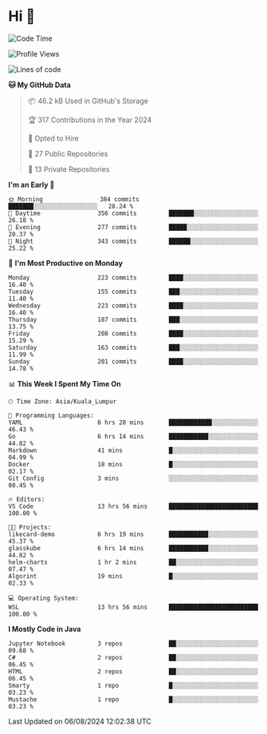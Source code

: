 <h1>Hi 👋</h1>

<!--START_SECTION:waka-->
![Code Time](http://img.shields.io/badge/Code%20Time-595%20hrs%2023%20mins-blue)

![Profile Views](http://img.shields.io/badge/Profile%20Views-0-blue)

![Lines of code](https://img.shields.io/badge/From%20Hello%20World%20I%27ve%20Written-1.2%20million%20lines%20of%20code-blue)

**🐱 My GitHub Data** 

> 📦 46.2 kB Used in GitHub's Storage 
 > 
> 🏆 317 Contributions in the Year 2024
 > 
> 💼 Opted to Hire
 > 
> 📜 27 Public Repositories 
 > 
> 🔑 13 Private Repositories 
 > 
**I'm an Early 🐤** 

```text
🌞 Morning                384 commits         ███████░░░░░░░░░░░░░░░░░░   28.24 % 
🌆 Daytime                356 commits         ███████░░░░░░░░░░░░░░░░░░   26.18 % 
🌃 Evening                277 commits         █████░░░░░░░░░░░░░░░░░░░░   20.37 % 
🌙 Night                  343 commits         ██████░░░░░░░░░░░░░░░░░░░   25.22 % 
```
📅 **I'm Most Productive on Monday** 

```text
Monday                   223 commits         ████░░░░░░░░░░░░░░░░░░░░░   16.40 % 
Tuesday                  155 commits         ███░░░░░░░░░░░░░░░░░░░░░░   11.40 % 
Wednesday                223 commits         ████░░░░░░░░░░░░░░░░░░░░░   16.40 % 
Thursday                 187 commits         ███░░░░░░░░░░░░░░░░░░░░░░   13.75 % 
Friday                   208 commits         ████░░░░░░░░░░░░░░░░░░░░░   15.29 % 
Saturday                 163 commits         ███░░░░░░░░░░░░░░░░░░░░░░   11.99 % 
Sunday                   201 commits         ████░░░░░░░░░░░░░░░░░░░░░   14.78 % 
```


📊 **This Week I Spent My Time On** 

```text
🕑︎ Time Zone: Asia/Kuala_Lumpur

💬 Programming Languages: 
YAML                     6 hrs 28 mins       ████████████░░░░░░░░░░░░░   46.43 % 
Go                       6 hrs 14 mins       ███████████░░░░░░░░░░░░░░   44.82 % 
Markdown                 41 mins             █░░░░░░░░░░░░░░░░░░░░░░░░   04.99 % 
Docker                   18 mins             █░░░░░░░░░░░░░░░░░░░░░░░░   02.17 % 
Git Config               3 mins              ░░░░░░░░░░░░░░░░░░░░░░░░░   00.45 % 

🔥 Editors: 
VS Code                  13 hrs 56 mins      █████████████████████████   100.00 % 

🐱‍💻 Projects: 
likecard-demo            6 hrs 19 mins       ███████████░░░░░░░░░░░░░░   45.37 % 
glasskube                6 hrs 14 mins       ███████████░░░░░░░░░░░░░░   44.82 % 
helm-charts              1 hr 2 mins         ██░░░░░░░░░░░░░░░░░░░░░░░   07.47 % 
Algorint                 19 mins             █░░░░░░░░░░░░░░░░░░░░░░░░   02.33 % 

💻 Operating System: 
WSL                      13 hrs 56 mins      █████████████████████████   100.00 % 
```

**I Mostly Code in Java** 

```text
Jupyter Notebook         3 repos             ██░░░░░░░░░░░░░░░░░░░░░░░   09.68 % 
C#                       2 repos             ██░░░░░░░░░░░░░░░░░░░░░░░   06.45 % 
HTML                     2 repos             ██░░░░░░░░░░░░░░░░░░░░░░░   06.45 % 
Smarty                   1 repo              █░░░░░░░░░░░░░░░░░░░░░░░░   03.23 % 
Mustache                 1 repo              █░░░░░░░░░░░░░░░░░░░░░░░░   03.23 % 
```




 Last Updated on 06/08/2024 12:02:38 UTC
<!--END_SECTION:waka-->
